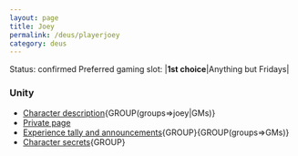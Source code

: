 ```yaml
---
layout: page
title: Joey
permalink: /deus/playerjoey
category: deus
---
```

Status: confirmed
Preferred gaming slot:
|__1st choice__|Anything but Fridays|
### Unity
* [Character description](char-public-joey){GROUP(groups=&gt;joey|GMs)}
* [Private page](char-private-joey)
* [Experience tally and announcements](announce-joey){GROUP}{GROUP(groups=&gt;GMs)}
* [Character secrets](char-secrets-joey){GROUP}

